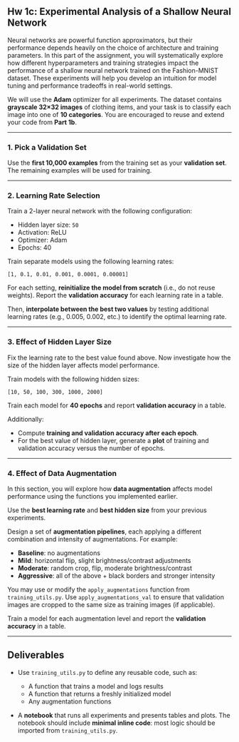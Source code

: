 ## Hw 1c: Experimental Analysis of a Shallow Neural Network

Neural networks are powerful function approximators, but their performance depends heavily on the choice of architecture and training parameters. In this part of the assignment, you will systematically explore how different hyperparameters and training strategies impact the performance of a shallow neural network trained on the Fashion-MNIST dataset. These experiments will help you develop an intuition for model tuning and performance tradeoffs in real-world settings.

We will use the **Adam** optimizer for all experiments. The dataset contains **grayscale 32×32 images** of clothing items, and your task is to classify each image into one of **10 categories**. You are encouraged to reuse and extend your code from **Part 1b**.

---

### 1. Pick a Validation Set

Use the **first 10,000 examples** from the training set as your **validation set**. The remaining examples will be used for training.

---

### 2. Learning Rate Selection

Train a 2-layer neural network with the following configuration:

- Hidden layer size: `50`
- Activation: ReLU
- Optimizer: Adam
- Epochs: 40

Train separate models using the following learning rates:

`[1, 0.1, 0.01, 0.001, 0.0001, 0.00001]`


For each setting, **reinitialize the model from scratch** (i.e., do not reuse weights). Report the **validation accuracy** for each learning rate in a table.

Then, **interpolate between the best two values** by testing additional learning rates (e.g., 0.005, 0.002, etc.) to identify the optimal learning rate.

---

### 3. Effect of Hidden Layer Size

Fix the learning rate to the best value found above. Now investigate how the size of the hidden layer affects model performance.

Train models with the following hidden sizes:

`[10, 50, 100, 300, 1000, 2000]`


Train each model for **40 epochs** and report **validation accuracy** in a table.

Additionally:

- Compute **training and validation accuracy after each epoch**.
- For the best value of hidden layer, generate a **plot** of training and validation accuracy versus the number of epochs.

---

### 4. Effect of Data Augmentation

In this section, you will explore how **data augmentation** affects model performance using the functions you implemented earlier.

Use the **best learning rate** and **best hidden size** from your previous experiments.

Design a set of **augmentation pipelines**, each applying a different combination and intensity of augmentations. For example:

- **Baseline**: no augmentations
- **Mild**: horizontal flip, slight brightness/contrast adjustments
- **Moderate**: random crop, flip, moderate brightness/contrast
- **Aggressive**: all of the above + black borders and stronger intensity

You may use or modify the `apply_augmentations` function from `training_utils.py`. Use `apply_augmentations_val` to ensure that validation images are cropped to the same size as training images (if applicable).

Train a model for each augmentation level and report the **validation accuracy** in a table.

---

## Deliverables

- Use `training_utils.py` to define any reusable code, such as:
  - A function that trains a model and logs results
  - A function that returns a freshly initialized model
  - Any augmentation functions

- A **notebook** that runs all experiments and presents tables and plots. The notebook should include **minimal inline code**: most logic should be imported from `training_utils.py`.



